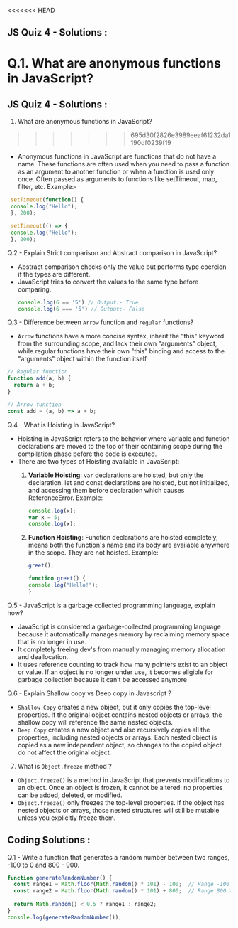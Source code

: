 <<<<<<< HEAD
## JS Quiz 4 - Solutions :

Q.1. What are anonymous functions in JavaScript?
=======
## JS Quiz 4 - Solutions :

1. What are anonymous functions in JavaScript?
>>>>>>> 695d30f2826e3989eeaf61232da1190df0239f19
   * Anonymous functions in JavaScript are functions that do not have a name. These functions are often used when you need to pass a function as an argument to another function or when a function is used only once.  Often passed as arguments to functions like setTimeout, map, filter, etc. 
   Example:- 
   ```js
    setTimeout(function() {
    console.log("Hello");
    }, 200);

    setTimeout(() => {
    console.log("Hello");
    }, 200);
   ```
   

Q.2 - Explain Strict comparison and Abstract comparison in JavaScript?
 * Abstract comparison checks only the value but performs type coercion if the types are different.
 * JavaScript tries to convert the values to the same type before comparing.
   ```js
   console.log(6 == '5') // Output:- True
   console.log(6 === '5') // Output:- False
   ```
   
Q.3 - Difference between `Arrow` function and `regular` functions?
 * `Arrow` functions have a more concise syntax, inherit the "this" keyword from the surrounding scope, and lack their own "arguments" object, while regular functions have their own "this" binding and access to the "arguments" object within the function itself

```js
// Regular function
function add(a, b) {
  return a + b;
}

// Arrow function
const add = (a, b) => a + b;
```


Q.4 - What is Hoisting In JavaScript?
 * Hoisting in JavaScript refers to the behavior where variable and function declarations are moved to the top of their containing scope during the compilation phase before the code is executed.
 * There are two types of Hoisting available in JavaScript:
    1. **Variable Hoisting**: `var` declarations are hoisted, but only the declaration. let and const declarations are hoisted, but not initialized, and accessing them before declaration which causes ReferenceError.
    Example:
        ```js
        console.log(x);
        var x = 5;
        console.log(x); 
        ```

    2. **Function Hoisting**: Function declarations are hoisted completely, means both the function's name and its body are available anywhere in the scope. They are not hoisted. 
    Example:
        ```js
        greet();

        function greet() {
        console.log("Hello!");
        }
        ```

Q.5 - JavaScript is a garbage collected programming language, explain how?
 * JavaScript is considered a garbage-collected programming language because it automatically manages memory by reclaiming memory space that is no longer in use.
 * It completely freeing dev's from manually managing memory allocation and deallocation.
 * It uses reference counting to track how many pointers exist to an object or value. If an object is no longer under use, it becomes eligible for garbage collection because it can’t be accessed anymore

Q.6 - Explain Shallow copy vs Deep copy in Javascript ?
 * `Shallow Copy` creates a new object, but it only copies the top-level properties. If the original object contains nested objects or arrays, the shallow copy will reference the same nested objects.
 * `Deep Copy` creates a new object and also recursively copies all the properties, including nested objects or arrays. Each nested object is copied as a new independent object, so changes to the copied object do not affect the original object.
 
7. What is `Object.freeze` method ?
 * `Object.freeze()` is a method in JavaScript that prevents modifications to an object. Once an object is frozen, it cannot be altered: no properties can be added, deleted, or modified.
 * `Object.freeze()` only freezes the top-level properties. If the object has nested objects or arrays, those nested structures will still be mutable unless you explicitly freeze them.

## Coding Solutions :

Q.1 - Write a function that generates a random number between two ranges, -100 to 0 and 800 - 900.
```js
function generateRandomNumber() {
  const range1 = Math.floor(Math.random() * 101) - 100;  // Range -100 to 0
  const range2 = Math.floor(Math.random() * 101) + 800;  // Range 800 to 900
  
  return Math.random() < 0.5 ? range1 : range2;
}
console.log(generateRandomNumber());
```